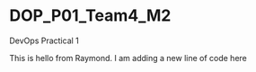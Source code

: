 # DOP_P01_Team4_M2
DevOps Practical 1

This is hello from Raymond. I am adding a new line of code here
